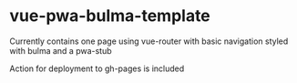 # vue-pwa-bulma-template

Currently contains one page using vue-router with basic navigation styled with bulma and a pwa-stub

Action for deployment to gh-pages is included

